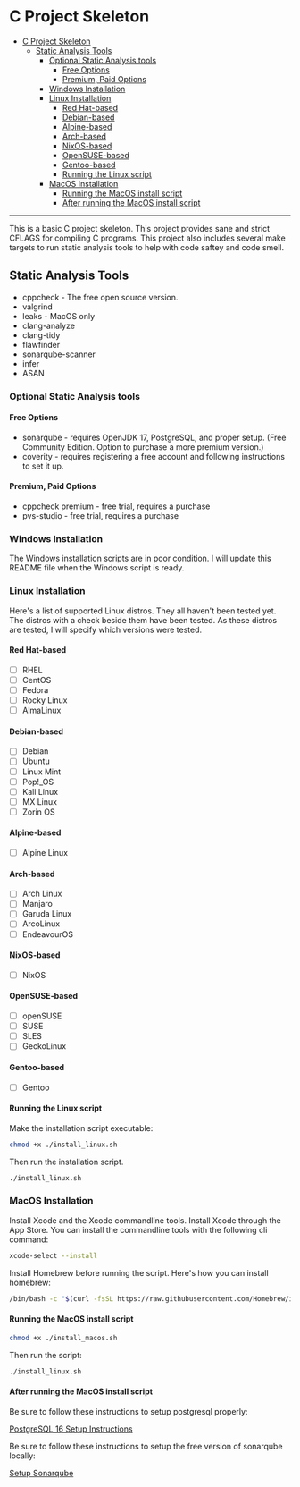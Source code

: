 # C Project Skeleton

- [C Project Skeleton](#c-project-skeleton)
  - [Static Analysis Tools](#static-analysis-tools)
    - [Optional Static Analysis tools](#optional-static-analysis-tools)
      - [Free Options](#free-options)
      - [Premium, Paid Options](#premium-paid-options)
    - [Windows Installation](#windows-installation)
    - [Linux Installation](#linux-installation)
      - [Red Hat-based](#red-hat-based)
      - [Debian-based](#debian-based)
      - [Alpine-based](#alpine-based)
      - [Arch-based](#arch-based)
      - [NixOS-based](#nixos-based)
      - [OpenSUSE-based](#opensuse-based)
      - [Gentoo-based](#gentoo-based)
      - [Running the Linux script](#running-the-linux-script)
    - [MacOS Installation](#macos-installation)
      - [Running the MacOS install script](#running-the-macos-install-script)
      - [After running the MacOS install script](#after-running-the-macos-install-script)

---

This is a basic C project skeleton. This project provides sane and strict CFLAGS for compiling C programs. This project also includes several make targets to run static analysis tools to help with code saftey and code smell.

## Static Analysis Tools

- cppcheck - The free open source version.
- valgrind
- leaks - MacOS only
- clang-analyze
- clang-tidy
- flawfinder
- sonarqube-scanner
- infer
- ASAN

### Optional Static Analysis tools

#### Free Options

- sonarqube - requires OpenJDK 17, PostgreSQL, and proper setup. (Free Community Edition. Option to purchase a more premium version.)
- coverity - requires registering a free account and following instructions to set it up.

#### Premium, Paid Options

- cppcheck premium - free trial, requires a purchase
- pvs-studio - free trial, requires a purchase

### Windows Installation

The Windows installation scripts are in poor condition. I will update this README file when the Windows script is ready.

### Linux Installation

Here's a list of supported Linux distros. They all haven't been tested yet. The distros with a check beside them have been tested. As these distros are tested, I will specify which versions were tested.

#### Red Hat-based

- [ ] RHEL
- [ ] CentOS
- [ ] Fedora
- [ ] Rocky Linux
- [ ] AlmaLinux

#### Debian-based

- [ ] Debian
- [ ] Ubuntu
- [ ] Linux Mint
- [ ] Pop!_OS
- [ ] Kali Linux
- [ ] MX Linux
- [ ] Zorin OS

#### Alpine-based

- [ ] Alpine Linux

#### Arch-based

- [ ] Arch Linux
- [ ] Manjaro
- [ ] Garuda Linux
- [ ] ArcoLinux
- [ ] EndeavourOS

#### NixOS-based

- [ ] NixOS

#### OpenSUSE-based

- [ ] openSUSE
- [ ] SUSE
- [ ] SLES
- [ ] GeckoLinux

#### Gentoo-based

- [ ] Gentoo

#### Running the Linux script

Make the installation script executable:

```bash
chmod +x ./install_linux.sh
```

Then run the installation script.

```bash
./install_linux.sh
```

### MacOS Installation

Install Xcode and the Xcode commandline tools. Install Xcode through the App Store. You can install the commandline tools with the following cli command:

```bash
xcode-select --install
```

Install Homebrew before running the script. Here's how you can install homebrew:

```bash
/bin/bash -c "$(curl -fsSL https://raw.githubusercontent.com/Homebrew/install/HEAD/install.sh)"
```

#### Running the MacOS install script

```bash
chmod +x ./install_macos.sh
```

Then run the script:

```bash
./install_linux.sh
```

#### After running the MacOS install script

Be sure to follow these instructions to setup postgresql properly:

[PostgreSQL 16 Setup Instructions](https://medium.com/@abhinavsinha_/download-and-configure-postgresql16-on-macos-d41dc49217b6)

Be sure to follow these instructions to setup the free version of sonarqube locally:

[Setup Sonarqube](https://techblost.com/how-to-setup-sonarqube-locally-on-mac/)
